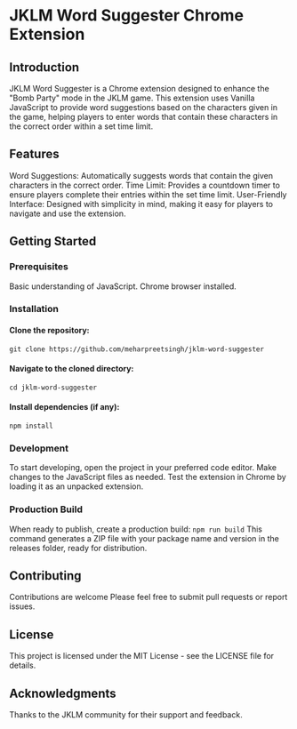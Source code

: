# JKLM Word Suggester Chrome Extension

## Introduction
JKLM Word Suggester is a Chrome extension designed to enhance the "Bomb Party" mode in the JKLM game. This extension uses Vanilla JavaScript to provide word suggestions based on the characters given in the game, helping players to enter words that contain these characters in the correct order within a set time limit.

## Features
Word Suggestions: Automatically suggests words that contain the given characters in the correct order.
Time Limit: Provides a countdown timer to ensure players complete their entries within the set time limit.
User-Friendly Interface: Designed with simplicity in mind, making it easy for players to navigate and use the extension.

## Getting Started

### Prerequisites
Basic understanding of JavaScript.
Chrome browser installed.

### Installation

#### Clone the repository:
`git clone https://github.com/meharpreetsingh/jklm-word-suggester`

#### Navigate to the cloned directory:
`cd jklm-word-suggester`

#### Install dependencies (if any):
`npm install`

### Development
To start developing, open the project in your preferred code editor.
Make changes to the JavaScript files as needed.
Test the extension in Chrome by loading it as an unpacked extension.

### Production Build
When ready to publish, create a production build:
`npm run build`
This command generates a ZIP file with your package name and version in the releases folder, ready for distribution.

## Contributing
Contributions are welcome Please feel free to submit pull requests or report issues.

## License
This project is licensed under the MIT License - see the LICENSE file for details.

## Acknowledgments
Thanks to the JKLM community for their support and feedback.

